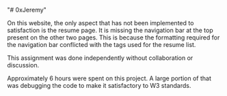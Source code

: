 "# 0xJeremy"

On this website, the only aspect that has not been implemented to satisfaction is the resume page. It is missing the navigation bar at the top present on the other two pages. This is because the formatting required for the navigation bar conflicted with the tags used for the resume list.

This assignment was done independently without collaboration or discussion.

Approximately 6 hours were spent on this project. A large portion of that was debugging the code to make it satisfactory to W3 standards.
